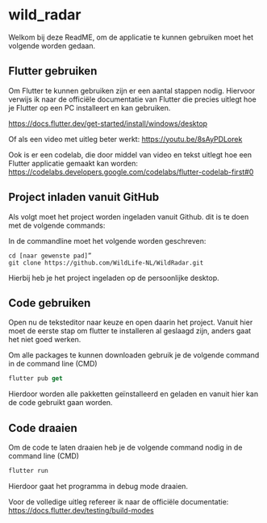 # wild_radar

Welkom bij deze ReadME, om de applicatie te kunnen gebruiken moet het volgende worden gedaan.

## **Flutter gebruiken**
Om Flutter te kunnen gebruiken zijn er een aantal stappen nodig. Hiervoor verwijs ik naar de officiële documentatie van Flutter die precies uitlegt hoe je Flutter op een PC installeert en kan gebruiken.

https://docs.flutter.dev/get-started/install/windows/desktop

Of als een video met uitleg beter werkt: https://youtu.be/8sAyPDLorek

Ook is er een codelab, die door middel van video en tekst uitlegt hoe een Flutter applicatie gemaakt kan worden: https://codelabs.developers.google.com/codelabs/flutter-codelab-first#0

## **Project inladen vanuit GitHub**
Als volgt moet het project worden ingeladen vanuit Github. dit is te doen met de volgende commands:

In de commandline moet het volgende worden geschreven:
```
cd [naar gewenste pad]”
git clone https://github.com/WildLife-NL/WildRadar.git
```
Hierbij heb je het project ingeladen op de persoonlijke desktop.

## **Code gebruiken**
Open nu de teksteditor naar keuze en open daarin het project. Vanuit hier moet de eerste stap om flutter te installeren al geslaagd zijn, anders gaat het niet goed werken.

Om alle packages te kunnen downloaden gebruik je de volgende command in de command line (CMD)

```Dart
flutter pub get
```

Hierdoor worden alle pakketten geïnstalleerd en geladen en vanuit hier kan de code gebruikt gaan worden.

## **Code draaien**
Om de code te laten draaien heb je de volgende command nodig in de command line (CMD)

```Dart
flutter run
```

Hierdoor gaat het programma in debug mode draaien.

Voor de volledige uitleg refereer ik naar de officiële documentatie: https://docs.flutter.dev/testing/build-modes
